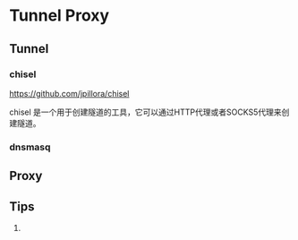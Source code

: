 # Tunnel Proxy

## Tunnel

### chisel

<https://github.com/jpillora/chisel>

chisel 是一个用于创建隧道的工具，它可以通过HTTP代理或者SOCKS5代理来创建隧道。

### dnsmasq





## Proxy

## Tips

1.
